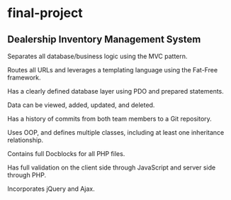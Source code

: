 # final-project
Dealership Inventory Management System
--------------------------------------

Separates all database/business logic using the MVC pattern.

Routes all URLs and leverages a templating language using the Fat-Free framework.

Has a clearly defined database layer using PDO and prepared statements.

Data can be viewed, added, updated, and deleted.

Has a history of commits from both team members to a Git repository.

Uses OOP, and defines multiple classes, including at least one inheritance relationship.

Contains full Docblocks for all PHP files.

Has full validation on the client side through JavaScript and server side through PHP.

Incorporates jQuery and Ajax.
